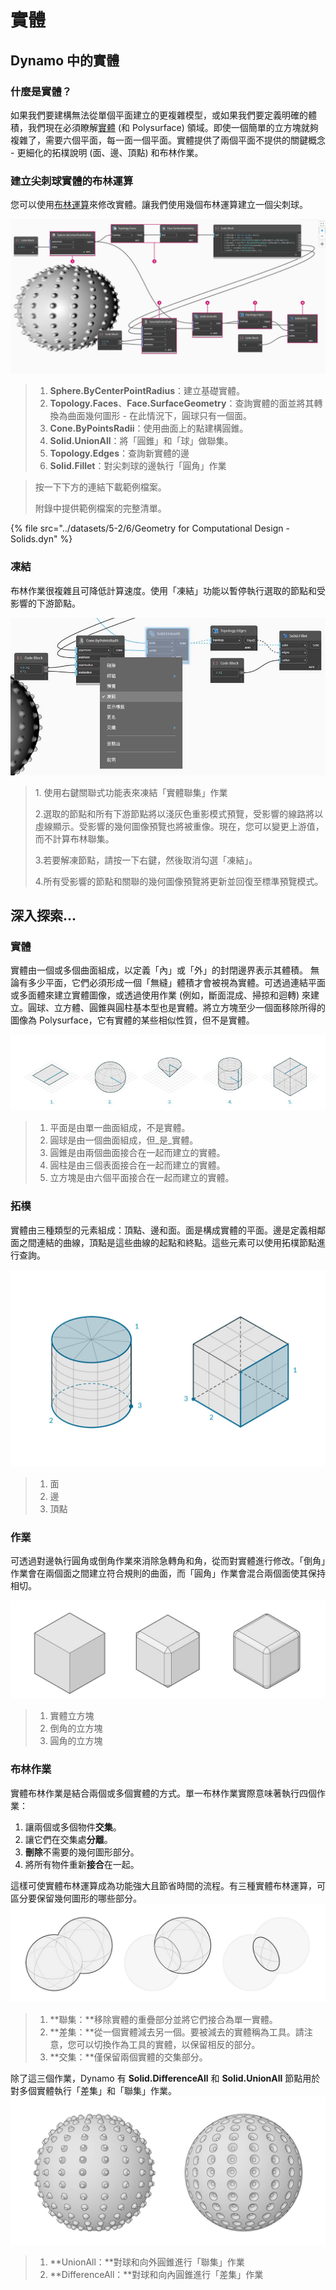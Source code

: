 # 實體

## Dynamo 中的實體

### 什麼是實體？

如果我們要建構無法從單個平面建立的更複雜模型，或如果我們要定義明確的體積，我們現在必須瞭解[實體](5-6\_solids.md#solids) (和 Polysurface) 領域。即使一個簡單的立方塊就夠複雜了，需要六個平面，每一面一個平面。實體提供了兩個平面不提供的關鍵概念 - 更細化的拓樸說明 (面、邊、頂點) 和布林作業。

### 建立尖刺球實體的布林運算

您可以使用[布林運算](5-6\_solids.md#boolean-operations)來修改實體。讓我們使用幾個布林運算建立一個尖刺球。

![](../images/5-2/6/solids-spikyball.jpg)

> 1. **Sphere.ByCenterPointRadius**：建立基礎實體。
> 2. **Topology.Faces**、**Face.SurfaceGeometry**：查詢實體的面並將其轉換為曲面幾何圖形 - 在此情況下，圓球只有一個面。
> 3. **Cone.ByPointsRadii**：使用曲面上的點建構圓錐。
> 4. **Solid.UnionAll**：將「圓錐」和「球」做聯集。
> 5. **Topology.Edges**：查詢新實體的邊
> 6. **Solid.Fillet**：對尖刺球的邊執行「圓角」作業

> 按一下下方的連結下載範例檔案。
>
> 附錄中提供範例檔案的完整清單。

{% file src="../datasets/5-2/6/Geometry for Computational Design - Solids.dyn" %}

### 凍結

布林作業很複雜且可降低計算速度。使用「凍結」功能以暫停執行選取的節點和受影響的下游節點。

![](../images/5-2/6/solids-freezenode.jpg)

> 1\. 使用右鍵關聯式功能表來凍結「實體聯集」作業
>
> 2\.選取的節點和所有下游節點將以淺灰色重影模式預覽，受影響的線路將以虛線顯示。受影響的幾何圖像預覽也將被重像。現在，您可以變更上游值，而不計算布林聯集。
>
> 3\.若要解凍節點，請按一下右鍵，然後取消勾選「凍結」。
>
> 4\.所有受影響的節點和關聯的幾何圖像預覽將更新並回復至標準預覽模式。

## 深入探索...

### 實體

實體由一個或多個曲面組成，以定義「內」或「外」的封閉邊界表示其體積。 無論有多少平面，它們必須形成一個「無縫」體積才會被視為實體。可透過連結平面或多面體來建立實體圖像，或透過使用作業 (例如，斷面混成、掃掠和迴轉) 來建立。圓球、立方體、圓錐與圓柱基本型也是實體。將立方塊至少一個面移除所得的圖像為 Polysurface，它有實體的某些相似性質，但不是實體。

![實體](../images/5-2/6/Primitives.jpg)

> 1. 平面是由單一曲面組成，不是實體。
> 2. 圓球是由一個曲面組成，但_是_實體。
> 3. 圓錐是由兩個曲面接合在一起而建立的實體。
> 4. 圓柱是由三個表面接合在一起而建立的實體。
> 5. 立方塊是由六個平面接合在一起而建立的實體。

### 拓樸

實體由三種類型的元素組成：頂點、邊和面。面是構成實體的平面。邊是定義相鄰面之間連結的曲線，頂點是這些曲線的起點和終點。這些元素可以使用拓樸節點進行查詢。

![拓樸](../images/5-2/6/Solid-topology.jpg)

> 1. 面
> 2. 邊
> 3. 頂點

### 作業

可透過對邊執行圓角或倒角作業來消除急轉角和角，從而對實體進行修改。「倒角」作業會在兩個面之間建立符合規則的曲面，而「圓角」作業會混合兩個面使其保持相切。

![](../images/5-2/6/SolidOperations.jpg)

> 1. 實體立方塊
> 2. 倒角的立方塊
> 3. 圓角的立方塊

### 布林作業

實體布林作業是結合兩個或多個實體的方式。單一布林作業實際意味著執行四個作業：

1. 讓兩個或多個物件**交集**。
2. 讓它們在交集處**分離**。
3. **刪除**不需要的幾何圖形部分。
4. 將所有物件重新**接合**在一起。

這樣可使實體布林運算成為功能強大且節省時間的流程。有三種實體布林運算，可區分要保留幾何圖形的哪些部分。![實體布林運算](../images/5-2/6/SolidBooleans.jpg)

> 1. **聯集：**移除實體的重疊部分並將它們接合為單一實體。
> 2. **差集：**從一個實體減去另一個。要被減去的實體稱為工具。請注意，您可以切換作為工具的實體，以保留相反的部分。
> 3. **交集：**僅保留兩個實體的交集部分。

除了這三個作業，Dynamo 有 **Solid.DifferenceAll** 和 **Solid.UnionAll** 節點用於對多個實體執行「差集」和「聯集」作業。![](../images/5-2/6/BooleanAll.jpg)

> 1. **UnionAll：**對球和向外圓錐進行「聯集」作業
> 2. **DifferenceAll：**對球和向內圓錐進行「差集」作業

##
